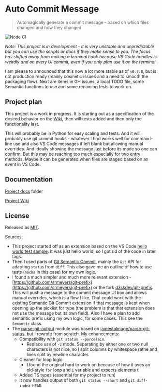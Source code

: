 # Auto Commit Message
> Automagically generate a commit message - based on which files changed and how they changed

![Node CI](https://github.com/MichaelCurrin/auto-commit-msg/workflows/Node%20CI/badge.svg)

_Note: This project is in development - it is very unstable and unpredictable but you can use the scripts or docs if they make sense to you. The focus has shifted away from making a terminal hook because VS Code handles is weirdly and on every UI commit, even if you only plan use it on the terminal_

I am please to announced that this now a lot more stable as of `v0.7.0`, but is not production ready (mainly cosmetic issues and a need to smooth the packaging flow). Next are items in GH issues, a local TODO file, some Semantic functions to use and some renaming tests to work on.


## Project plan

This project is a work in progress. It is starting out as a specification of the desired behavior on the [Wiki](https://github.com/MichaelCurrin/auto-commit-msg/wiki), then will tests added and then only the functionality last.

This will probably be in Python for easy scaling and tests. And it will probably use git commit hooks - whatever I find works well for command-line use and also VS Code messages if left blank but allowing manual overrides. And ideally showing the message just before its made so one can confirm. But this may be reaching too much especially for two entry methods. Maybe it can be generated when files are staged based on an event in VS Code.


## Documentation

[Project docs](/docs/) folder

[Project Wiki](https://github.com/MichaelCurrin/auto-commit-msg/wiki)


## License

Released as [MIT](/LICENSE).

Sources:

- This project started off as an extension based on the VS Code [hello world test sample](https://github.com/microsoft/vscode-extension-samples/tree/master/helloworld-test-sample). It was just hello world, so I got rid of the code in later tags.
- Then I used parts of [Git Semantic Commit](https://github.com/nitayneeman/vscode-git-semantic-commit), mainly the `Git` API for adapting `status` from `diff`. This also gave me an outline of how to use tests (`mocha` in this case) for my own logic.
- I found a much simpler and much more relevant extension - [https://github.com/srmeyers/git-prefix](https://github.com/srmeyers/git-prefix) or the fork [d3skdev/git-prefix](https://github.com/d3skdev/git-prefix). This will push a message to the commit message UI box and allows manual overrides, which is a flow I like. That could work with the existing Semantic Git Commit extension if that message is kept when opening up the picklist for type (the problem is that that extension does not use the message but its own field). Also I have a plan to add semantic prefix using my own logic, for some cases. This see the `Semantic` class.
- The [parse-git-output](/src/generate/parse-git-output) module was based on [jamestalmage/parse-git-status](https://github.com/jamestalmage/parse-git-status), but I rewrote from scratch. My enhancements:
    - Compatibility with `git status --porcelain`.
        - Replace use of `-z` mode. Separating by either one or two null characters is not nice, so I split columns by whitespace rathe and lines split by newline character.
    - Cleaner for loop logic
        - I found the original hard to work on because of how it uses an old-style `for` loop and `i` variable and expects elements t
    - Added TS types (essential for my project to run)
    - It now handles output of both `git status --short` and `git diff-index HEAD`.
